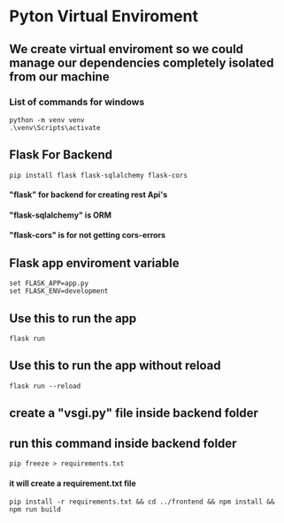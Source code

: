 # Pyton Virtual Enviroment
## We create virtual enviroment so we could manage our dependencies completely isolated from our machine

### List of commands for windows
```
python -m venv venv
.\venv\Scripts\activate
```

## Flask For Backend
```
pip install flask flask-sqlalchemy flask-cors
```
####  "flask" for backend for creating rest Api's
####  "flask-sqlalchemy" is ORM 
####  "flask-cors" is for not getting cors-errors

## Flask app enviroment variable
```
set FLASK_APP=app.py
set FLASK_ENV=development
```

## Use this to run the app
```
flask run
```

## Use this to run the app without reload
```
flask run --reload
```

## create a "vsgi.py" file inside backend folder

## run this command inside backend folder
```
pip freeze > requirements.txt
```
#### it will create a requirement.txt file


```
pip install -r requirements.txt && cd ../frontend && npm install && npm run build
